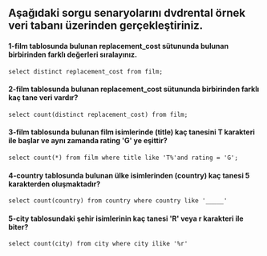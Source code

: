 ## Aşağıdaki sorgu senaryolarını dvdrental örnek veri tabanı üzerinden gerçekleştiriniz.

#### 1-film tablosunda bulunan replacement_cost sütununda bulunan birbirinden farklı değerleri sıralayınız.
`select distinct replacement_cost from film;`
#### 2-film tablosunda bulunan replacement_cost sütununda birbirinden farklı kaç tane veri vardır?
`select count(distinct replacement_cost) from film;`
#### 3-film tablosunda bulunan film isimlerinde (title) kaç tanesini T karakteri ile başlar ve aynı zamanda rating 'G' ye eşittir?
`select count(*) from film where title like 'T%'and rating = 'G';`
#### 4-country tablosunda bulunan ülke isimlerinden (country) kaç tanesi 5 karakterden oluşmaktadır?
`select count(country) from country where country like '_____'`
#### 5-city tablosundaki şehir isimlerinin kaç tanesi 'R' veya r karakteri ile biter?
`select count(city) from city where city ilike '%r'`
